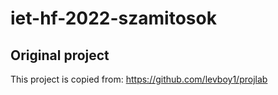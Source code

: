 

# iet-hf-2022-szamitosok
## Original project
This project is copied from: https://github.com/levboy1/projlab
